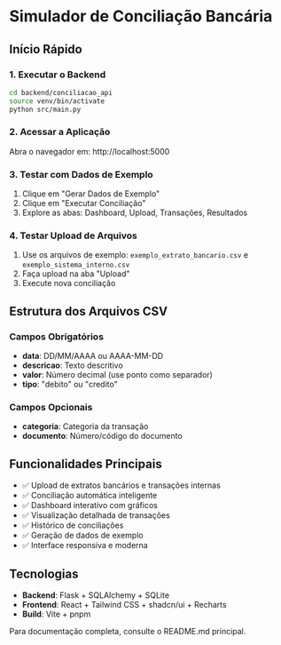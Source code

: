 # Simulador de Conciliação Bancária

## Início Rápido

### 1. Executar o Backend
```bash
cd backend/conciliacao_api
source venv/bin/activate
python src/main.py
```

### 2. Acessar a Aplicação
Abra o navegador em: http://localhost:5000

### 3. Testar com Dados de Exemplo
1. Clique em "Gerar Dados de Exemplo"
2. Clique em "Executar Conciliação"
3. Explore as abas: Dashboard, Upload, Transações, Resultados

### 4. Testar Upload de Arquivos
1. Use os arquivos de exemplo: `exemplo_extrato_bancario.csv` e `exemplo_sistema_interno.csv`
2. Faça upload na aba "Upload"
3. Execute nova conciliação

## Estrutura dos Arquivos CSV

### Campos Obrigatórios
- **data**: DD/MM/AAAA ou AAAA-MM-DD
- **descricao**: Texto descritivo
- **valor**: Número decimal (use ponto como separador)
- **tipo**: "debito" ou "credito"

### Campos Opcionais
- **categoria**: Categoria da transação
- **documento**: Número/código do documento

## Funcionalidades Principais

- ✅ Upload de extratos bancários e transações internas
- ✅ Conciliação automática inteligente
- ✅ Dashboard interativo com gráficos
- ✅ Visualização detalhada de transações
- ✅ Histórico de conciliações
- ✅ Geração de dados de exemplo
- ✅ Interface responsiva e moderna

## Tecnologias

- **Backend**: Flask + SQLAlchemy + SQLite
- **Frontend**: React + Tailwind CSS + shadcn/ui + Recharts
- **Build**: Vite + pnpm

Para documentação completa, consulte o README.md principal.

